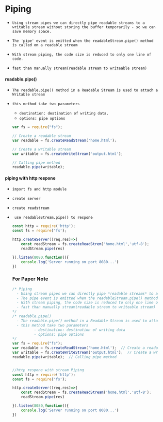 # Piping



- `Using stream pipes we can directly pipe readable streams to a writable stream without storing the buffer temporarily - so we can save memory space.`

- `The 'pipe' event is emitted when the readableStream.pipe() method is called on a readable stream`

- `With stream piping, the code size is reduced to only one line of code.`

- `fast than manually stream(readable stream to writeable stream)`

  
#### readable.pipe()

- `The readable.pipe() method in a Readable Stream is used to attach a Writable stream`

- `this method take two parameters`

  - `destination: destination of writing data.`
  - `options: pipe options`

  ```js
  var fs = require("fs"); 
  
  // Create a readable stream 
  var readable = fs.createReadStream('home.html'); 
  
  // Create a writable stream 
  var writable = fs.createWriteStream('output.html'); 
  
  // Calling pipe method 
  readable.pipe(writable); 
  
  
  ```

  

#### piping with http respone 

- `import fs and http module`

- `create server`

- `create readstream `

- ` use readableStream.pipe() to respone`

  ```js
  const http = require('http');
  const fs = require('fs');
  
  http.createServer((req,res)=>{
      const readStream = fs.createReadStrem('home.html','utf-8');
      readStream.pipe(res)
  
  }).listen(8080,function(){
      console.log('Server running on port 8080...')
  })
  ```
  
  
  
  
  
  ### For Paper Note
  
  ```js
  /* Piping
  	- Using stream pipes we can directly pipe *readable streams* to a *writable stream* without storing the 	  buffer temporarily - so we can save memory space.
  	- The pipe event is emitted when the readableStream.pipe() method is called on a readable stream
  	- With stream piping, the code size is reduced to only one line of code.
  	- fast than manually stream(readable stream to writeable stream)
  */	
  /* readable.pipe()
  	- The readable.pipe() method in a Readable Stream is used to attach a Writable stream
  	- this method take two parameters
    		- destination: destination of writing data
    		- options: pipe options
  */  
  var fs = require("fs"); 
  var readable = fs.createReadStream('home.html');  // Create a readable stream 
  var writable = fs.createWriteStream('output.html');  // Create a writable stream 
  readable.pipe(writable);  // Calling pipe method 
  
  
  //http respone with stream Piping
  const http = require('http');
  const fs = require('fs');
  
  http.createServer((req,res)=>{
      const readStream = fs.createReadStream('home.html','utf-8');
      readStream.pipe(res)
  
  }).listen(8080,function(){
      console.log('Server running on port 8080...')
  })
  ```
  
  
  
  